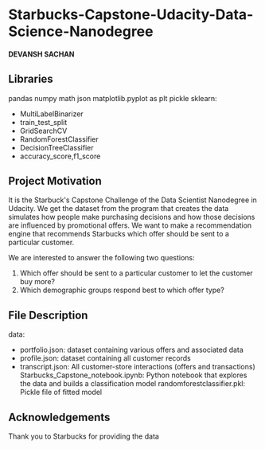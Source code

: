 # Starbucks-Capstone-Udacity-Data-Science-Nanodegree
#### DEVANSH SACHAN

## Libraries
pandas
numpy
math
json
matplotlib.pyplot as plt
pickle
sklearn:
- MultiLabelBinarizer
- train_test_split
- GridSearchCV
- RandomForestClassifier
- DecisionTreeClassifier
- accuracy_score,f1_score

## Project Motivation

It is the Starbuck's Capstone Challenge of the Data Scientist Nanodegree in Udacity. We get the dataset from the program that creates the data simulates how people make purchasing decisions and how those decisions are influenced by promotional offers. We want to make a recommendation engine that recommends Starbucks which offer should be sent to a particular customer.

We are interested to answer the following two questions:
1. Which offer should be sent to a particular customer to let the customer buy more?
2. Which demographic groups respond best to which offer type?

## File Description
data:
  - portfolio.json: dataset containing various offers and associated data
  - profile.json: dataset containing all customer records
  - transcript.json: All customer-store interactions (offers and transactions)
Starbucks_Capstone_notebook.ipynb: Python notebook that explores the data and builds a classification model
randomforestclassifier.pkl: Pickle file of fitted model

## Acknowledgements
Thank you to Starbucks for providing the data
